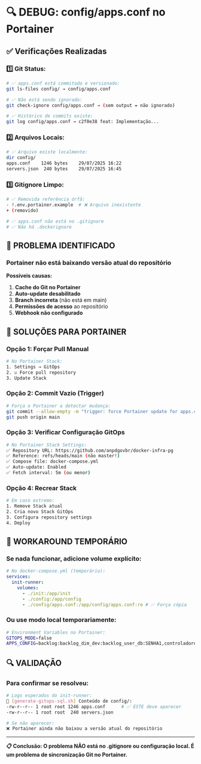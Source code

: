 # 🔍 DEBUG: config/apps.conf no Portainer

## ✅ **Verificações Realizadas**

### 1️⃣ **Git Status:**

```bash
# ✅ apps.conf está commitado e versionado:
git ls-files config/ → config/apps.conf

# ✅ Não está sendo ignorado:
git check-ignore config/apps.conf → (sem output = não ignorado)

# ✅ Histórico de commits existe:
git log config/apps.conf → c2f0e38 feat: Implementação...
```

### 2️⃣ **Arquivos Locais:**

```bash
# ✅ Arquivo existe localmente:
dir config/
apps.conf    1246 bytes    29/07/2025 16:22
servers.json  240 bytes    29/07/2025 16:45
```

### 3️⃣ **Gitignore Limpo:**

```bash
# ✅ Removida referência órfã:
- !.env.portainer.example  # ❌ Arquivo inexistente
+ (removido)

# ✅ apps.conf não está no .gitignore
# ✅ Não há .dockerignore
```

## 🚨 **PROBLEMA IDENTIFICADO**

### **Portainer não está baixando versão atual do repositório**

**Possíveis causas:**

1. **Cache do Git no Portainer**
2. **Auto-update desabilitado**
3. **Branch incorreta** (não está em main)
4. **Permissões de acesso** ao repositório
5. **Webhook não configurado**

## 🔧 **SOLUÇÕES PARA PORTAINER**

### **Opção 1: Forçar Pull Manual**

```bash
# No Portainer Stack:
1. Settings → GitOps
2. ☑️ Force pull repository
3. Update Stack
```

### **Opção 2: Commit Vazio (Trigger)**

```bash
# Força o Portainer a detectar mudança:
git commit --allow-empty -m "trigger: force Portainer update for apps.conf"
git push origin main
```

### **Opção 3: Verificar Configuração GitOps**

```bash
# No Portainer Stack Settings:
✅ Repository URL: https://github.com/anpdgovbr/docker-infra-pg
✅ Reference: refs/heads/main (não master!)
✅ Compose file: docker-compose.yml
✅ Auto-update: Enabled
✅ Fetch interval: 5m (ou menor)
```

### **Opção 4: Recrear Stack**

```bash
# Em caso extremo:
1. Remove Stack atual
2. Cria novo Stack GitOps
3. Configura repository settings
4. Deploy
```

## 🎯 **WORKAROUND TEMPORÁRIO**

### **Se nada funcionar, adicione volume explícito:**

```yaml
# No docker-compose.yml (temporário):
services:
  init-runner:
    volumes:
      - ./init:/app/init
      - ./config:/app/config
      - ./config/apps.conf:/app/config/apps.conf:ro # ✅ Força cópia
```

### **Ou use modo local temporariamente:**

```bash
# Environment Variables no Portainer:
GITOPS_MODE=false
APPS_CONFIG=backlog:backlog_dim_dev:backlog_user_db:SENHA1,controladores:controladores_api_dev:controladores_user:SENHA2
```

## 🔍 **VALIDAÇÃO**

### **Para confirmar se resolveu:**

```bash
# Logs esperados do init-runner:
📁 [generate-gitops-sql.sh] Conteúdo de config/:
-rw-r--r-- 1 root root 1246 apps.conf      # ✅ ESTE deve aparecer
-rw-r--r-- 1 root root  240 servers.json

# Se não aparecer:
❌ Portainer ainda não baixou a versão atual do repositório
```

---

**📋 Conclusão: O problema NÃO está no .gitignore ou configuração local. É um problema de sincronização Git no Portainer.**
